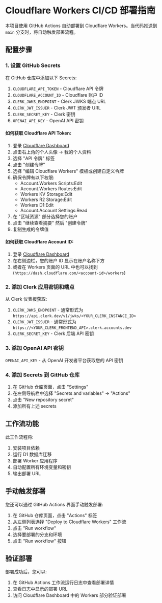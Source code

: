 # Cloudflare Workers CI/CD 部署指南

本项目使用 GitHub Actions 自动部署到 Cloudflare Workers。当代码推送到 `main` 分支时，将自动触发部署流程。

## 配置步骤

### 1. 设置 GitHub Secrets

在 GitHub 仓库中添加以下 Secrets:

1. `CLOUDFLARE_API_TOKEN` - Cloudflare API 令牌
2. `CLOUDFLARE_ACCOUNT_ID` - Cloudflare 账户 ID
3. `CLERK_JWKS_ENDPOINT` - Clerk JWKS 端点 URL
4. `CLERK_JWT_ISSUER` - Clerk JWT 颁发者 URL
5. `CLERK_SECRET_KEY` - Clerk 密钥
6. `OPENAI_API_KEY` - OpenAI API 密钥

#### 如何获取 Cloudflare API Token:

1. 登录 [Cloudflare Dashboard](https://dash.cloudflare.com/)
2. 点击右上角的个人头像 → 我的个人资料
3. 选择 "API 令牌" 标签
4. 点击 "创建令牌"
5. 选择 "编辑 Cloudflare Workers" 模板或创建自定义令牌
6. 确保令牌有以下权限:
   - Account.Workers Scripts:Edit
   - Account.Workers Routes:Edit
   - Workers KV Storage:Edit
   - Workers R2 Storage:Edit
   - Workers D1:Edit
   - Account.Account Settings:Read
7. 在 "区域资源" 部分选择您的账户
8. 点击 "继续查看摘要" 然后 "创建令牌"
9. 复制生成的令牌值

#### 如何获取 Cloudflare Account ID:

1. 登录 [Cloudflare Dashboard](https://dash.cloudflare.com/)
2. 在右侧边栏，您的账户 ID 显示在账户名称下方
3. 或者在 Workers 页面的 URL 中也可以找到 (`https://dash.cloudflare.com/<account-id>/workers`)

### 2. 添加 Clerk 应用密钥和端点

从 Clerk 仪表板获取:

1. `CLERK_JWKS_ENDPOINT` - 通常形式为 `https://api.clerk.dev/v1/jwks/<YOUR_CLERK_INSTANCE_ID>`
2. `CLERK_JWT_ISSUER` - 通常形式为 `https://<YOUR_CLERK_FRONTEND_API>.clerk.accounts.dev`
3. `CLERK_SECRET_KEY` - Clerk 后端 API 密钥

### 3. 添加 OpenAI API 密钥

`OPENAI_API_KEY` - 从 OpenAI 开发者平台获取您的 API 密钥

### 4. 添加 Secrets 到 GitHub 仓库

1. 在 GitHub 仓库页面，点击 "Settings"
2. 在左侧导航栏中选择 "Secrets and variables" → "Actions"
3. 点击 "New repository secret"
4. 添加所有上述 secrets

## 工作流功能

此工作流程将:

1. 安装项目依赖
2. 运行 D1 数据库迁移 
3. 部署 Worker 应用程序
4. 自动配置所有环境变量和密钥
5. 输出部署 URL

## 手动触发部署

您还可以通过 GitHub Actions 界面手动触发部署:

1. 在 GitHub 仓库页面，点击 "Actions" 标签
2. 从左侧列表选择 "Deploy to Cloudflare Workers" 工作流
3. 点击 "Run workflow"
4. 选择要部署的分支和环境
5. 点击 "Run workflow" 按钮

## 验证部署

部署成功后，您可以:

1. 在 GitHub Actions 工作流运行日志中查看部署详情
2. 查看日志中显示的部署 URL
3. 访问 Cloudflare Dashboard 中的 Workers 部分验证部署 